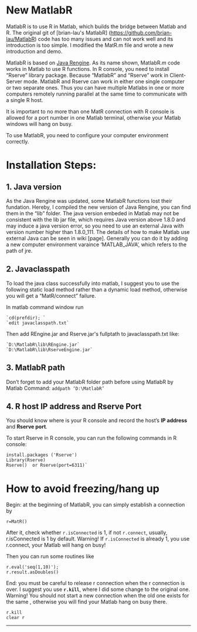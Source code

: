 # New MatlabR 

MatlabR is to use R in Matlab, which builds the bridge between Matlab and R. The original git of [brian-lau's MatlabR] (https://github.com/brian-lau/MatlabR) code has too many issues and can not work well and its introduction is too simple. I modified the MatR.m file and wrote a new introduction and demo. 

MatlabR is based on [Java Rengine](https://github.com/s-u/REngine). As its name shown, MatlabR.m code works in Matlab to use R functions. In R console, you need to install “Rserve” library package. Because “MatlabR” and “Rserve” work in Client-Server mode. MatlabR and Rserve can work in either one single computer or two separate ones. Thus you can have multiple Matlabs in one or more computers remotely running parallel at the same time to communicate with a single R host. 

It is important to no more than one MatR connection with R console is allowed for a port number in one Matlab terminal, otherwise your Matlab windows will hang on busy. 

To use MatlabR, you need to configure your computer environment correctly. 

# Installation Steps:

## 1. Java version

As the Java Rengine was updated, some MatlabR functions lost their fundation. Hereby, I compiled the new version of Java Rengine, you can find them in the “lib” folder. The java version embeded in Matlab may not be consistent with the lib jar file, which requires Java version above 1.8.0 and may induce a java version error, so you need to use an external Java with version number higher than 1.8.0_111. The details of how to make Matlab use external Java can be seen in wiki [page]. Generally you can do it by adding a new computer environment varaince ‘MATLAB_JAVA’, which refers to the path of jre.

## 2. Javaclasspath
To load the java class successfully into matlab, I suggest you to use the following static load method rather than a dynamic load method, otherwise you will get a “MatR/connect” failure.

In matlab command window run 
```
`cd(prefdir); `
`edit javaclasspath.txt`
```
Then add REngine.jar and Rserve.jar's fullptath to javaclasspath.txt like:
```
`D:\MatlabR\lib\REngine.jar`
`D:\MatlabR\lib\RserveEngine.jar`
```
## 3. MatlabR path
Don’t forget to add your MatlabR folder path before using MatlabR by Matlab Command:
`addpath ‘D:\MatlabR’` 

## 4. R host IP address and Rserve Port
You should know where is your R console and record the host’s **IP address** and **Rserve port**.

To start Rserve in R console, you can run the following commands in R console:

```
install.packages ('Rserve')
Library(Rserve)
Rserve()  or Rserve(port=6311)`
```
# How to avoid freezing/hang up

Begin: at the beginning of MatlabR, you can simply establish a connection by 

```
r=MatR()
```
After it, check whether `r.isConnected` is 1, if not `r.connect`, usually, r.isConnected is 1 by default.
Warning! If `r.isConnected` is already 1, you use r.connect, your Matlab will hang on busy! 

Then you can run some routines like 
```
r.eval('seq(1,10)');
r.result.asDoubles()
   ```
   End: you must be careful to release r connection when the r connection is over. I suggest you use **`r.kill`**, where I did some change to the original one. Warning! You should not start a new connection when the old one exists for the same , otherwise you will find your Matlab hang on busy there. 
   ```
   r.kill
   clear r
   ```

---------------------------------------------------------------------------------------------------------------------------------







